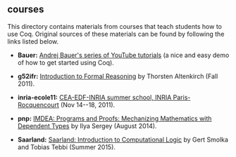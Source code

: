 ## courses

This directory contains materials from courses that teach students how
to use Coq.  Original sources of these materials can be found by following the
links listed below.


+ **Bauer:** [Andrej Bauer's series of YouTube tutorials](http://www.youtube.com/watch?v=COe0VTNF2EA&list=PLDD40A96C2ED54E99&feature=share) (a nice and easy demo of how to get started using Coq).
  
<!-- + **cis500:** [Penn: Software Foundations](http://www.seas.upenn.edu/~cis500/current/index.html) by Stephanie Weirich (Fall 2014) -->

+ **g52ifr:** [Introduction to Formal Reasoning](http://www.cs.nott.ac.uk/~txa/g52ifr/) by
  Thorsten Altenkirch (Fall 2011).

+ **inria-ecole11:**
  [CEA-EDF-INRIA summer school, INRIA Paris-Rocquencourt](http://www.di.ens.fr/~zappa/teaching/coq/ecole11/) (Nov 14--18, 2011).

+ **pnp:** [IMDEA: Programs and Proofs: Mechanizing Mathematics with Dependent Types](http://ilyasergey.net/pnp-2014/) by Ilya Sergey (August 2014).

+ **Saarland:** [Saarland: Introduction to Computational Logic](https://courses.ps.uni-saarland.de/icl_15/) by Gert Smolka and Tobias Tebbi (Summer 2015).

